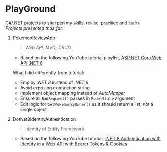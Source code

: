 # PlayGround

C#/.NET projects to sharpen my skills, revise, practice and learn. 
<br>
*Projects presented thus far:*

1. PokemonReviewApp

    > *Web API, MVC, CRUD*

    - Based on the following YouTube tutorial playlist, [ASP.NET Core Web API .NET 6](https://www.youtube.com/watch?v=_8nLSsK5NDo&list=PL82C6-O4XrHdiS10BLh23x71ve9mQCln0)

    What I did differently from tutorial:
   - Employ *.NET 8* instead of *.NET 6*
   - Avoid exposing connection string
   - Implement object mapping instead of *AutoMapper*
   - Ensure all `BadRequest()` passes in `ModelState` argument
   - Edit logic for `GetPokemonByOwner()` as it should return a list, not a single object

2. DotNet8IdentityAuthentication
    > Identity of Entity Framework
    
    - Based on the following YouTube tutorial, [.NET 8 Authentication with Identity in a Web API with Bearer Tokens & Cookies](https://www.youtube.com/watch?v=8J3nuUegtL4)